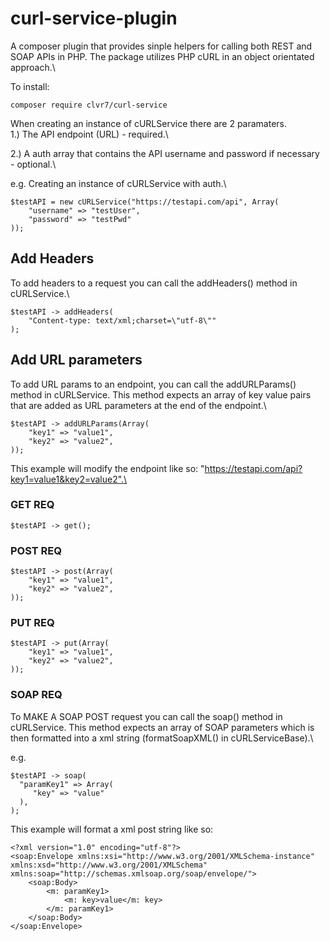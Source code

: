 # curl-service-plugin

A composer plugin that provides sinple helpers for calling both REST and SOAP APIs in PHP. The package utilizes PHP cURL in an object orientated approach.\

To install:
~~~
composer require clvr7/curl-service
~~~

When creating an instance of cURLService there are 2 paramaters.\
1.) The API endpoint (URL) - required.\

2.) A auth array that contains the API username and password if necessary - optional.\

e.g. Creating an instance of cURLService with auth.\
~~~
$testAPI = new cURLService("https://testapi.com/api", Array(
    "username" => "testUser",
    "password" => "testPwd"
));
~~~

## Add Headers
To add headers to a request you can call the addHeaders() method in cURLService.\
~~~
$testAPI -> addHeaders(
    "Content-type: text/xml;charset=\"utf-8\""
);
~~~

## Add URL parameters
To add URL params to an endpoint, you can call the addURLParams() method in cURLService. This method expects an array of key value pairs that are added as URL parameters at the end of the endpoint.\
~~~
$testAPI -> addURLParams(Array(
    "key1" => "value1",
    "key2" => "value2",
));
~~~
This example will modify the endpoint like so: "https://testapi.com/api?key1=value1&key2=value2".\

### GET REQ
~~~
$testAPI -> get();
~~~

### POST REQ
~~~
$testAPI -> post(Array(
    "key1" => "value1",
    "key2" => "value2",
));
~~~

### PUT REQ
~~~
$testAPI -> put(Array(
    "key1" => "value1",
    "key2" => "value2",
));
~~~

### SOAP REQ

To MAKE A SOAP POST request you can call the soap() method in cURLService. This method expects an array of SOAP parameters which is then formatted into a xml string (formatSoapXML() in cURLServiceBase).\

e.g.
~~~
$testAPI -> soap(
  "paramKey1" => Array(
     "key" => "value"			
  ),
);
~~~
This example will format a xml post string like so:
~~~
<?xml version="1.0" encoding="utf-8"?>
<soap:Envelope xmlns:xsi="http://www.w3.org/2001/XMLSchema-instance" xmlns:xsd="http://www.w3.org/2001/XMLSchema" xmlns:soap="http://schemas.xmlsoap.org/soap/envelope/">
	<soap:Body>
		<m: paramKey1>
			<m: key>value</m: key>
		</m: paramKey1>
	</soap:Body>
</soap:Envelope>
~~~
